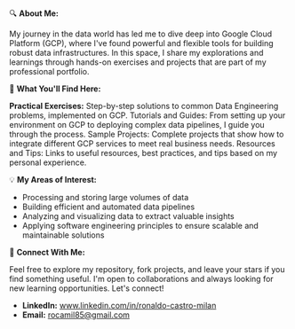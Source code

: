 🔍 **About Me:**

My journey in the data world has led me to dive deep into Google Cloud Platform (GCP), where I've found powerful and flexible tools for building robust data infrastructures. In this space, I share my explorations and learnings through hands-on exercises and projects that are part of my professional portfolio.

🌟 **What You'll Find Here:**

**Practical Exercises:** Step-by-step solutions to common Data Engineering problems, implemented on GCP.
Tutorials and Guides: From setting up your environment on GCP to deploying complex data pipelines, I guide you through the process.
Sample Projects: Complete projects that show how to integrate different GCP services to meet real business needs.
Resources and Tips: Links to useful resources, best practices, and tips based on my personal experience.

💡 **My Areas of Interest:**

- Processing and storing large volumes of data
- Building efficient and automated data pipelines
- Analyzing and visualizing data to extract valuable insights
- Applying software engineering principles to ensure scalable and maintainable solutions

🔗 **Connect With Me:**

Feel free to explore my repository, fork projects, and leave your stars if you find something useful. I'm open to collaborations and always looking for new learning opportunities. Let's connect!

- **LinkedIn:** www.linkedin.com/in/ronaldo-castro-milan
- **Email:** rocamil85@gmail.com
